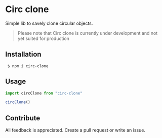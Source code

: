 # Circ clone

Simple lib to savely clone circular objects.

> Please note that Circ clone is currently under development and not yet suited for production

## Installation

```shell
 $ npm i circ-clone
```

## Usage



```ts
import circClone from "circ-clone"

circClone()
```

## Contribute

All feedback is appreciated. Create a pull request or write an issue.
